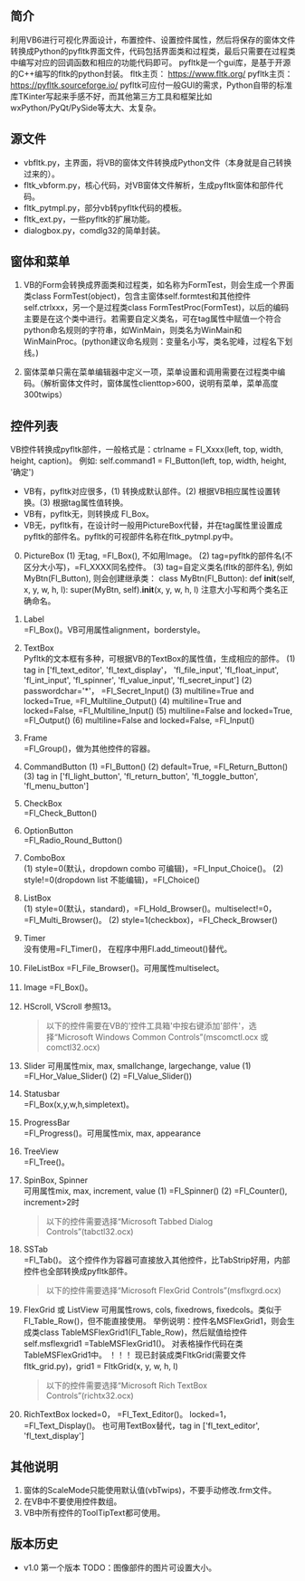 ## 简介
利用VB6进行可视化界面设计，布置控件、设置控件属性，然后将保存的窗体文件转换成Python的pyfltk界面文件，代码包括界面类和过程类，最后只需要在过程类中编写对应的回调函数和相应的功能代码即可。
pyfltk是一个gui库，是基于开源的C++编写的fltk的python封装。
fltk主页： https://www.fltk.org/
pyfltk主页： https://pyfltk.sourceforge.io/
pyfltk可应付一般GUI的需求，Python自带的标准库TKinter写起来手感不好，而其他第三方工具和框架比如wxPython/PyQt/PySide等太大、太复杂。

## 源文件
* vbfltk.py，主界面，将VB的窗体文件转换成Python文件（本身就是自己转换过来的）。
* fltk_vbform.py，核心代码，对VB窗体文件解析，生成pyfltk窗体和部件代码。
* fltk_pytmpl.py，部分vb转pyfltk代码的模板。
* fltk_ext.py，一些pyfltk的扩展功能。
* dialogbox.py，comdlg32的简单封装。

## 窗体和菜单
1. VB的Form会转换成界面类和过程类，如名称为FormTest，则会生成一个界面类class FormTest(object)，包含主窗体self.formtest和其他控件self.ctrlxxx，另一个是过程类class FormTestProc(FormTest)，以后的编码主要是在这个类中进行。若需要自定义类名，可在tag属性中赋值一个符合python命名规则的字符串，如WinMain，则类名为WinMain和WinMainProc。(python建议命名规则：变量名小写，类名驼峰，过程名下划线。)

2. 窗体菜单只需在菜单编辑器中定义一项，菜单设置和调用需要在过程类中编码。（解析窗体文件时，窗体属性clienttop>600，说明有菜单，菜单高度300twips）


## 控件列表
VB控件转换成pyfltk部件，一般格式是：ctrlname = Fl_Xxxx(left, top, width, height, caption)。
例如: self.command1 = Fl_Button(left, top, width, height, '确定')
* VB有，pyfltk对应很多，(1) 转换成默认部件。(2) 根据VB相应属性设置转换。(3) 根据tag属性值转换。
* VB有，pyfltk无，则转换成 Fl_Box。
* VB无，pyfltk有，在设计时一般用PictureBox代替，并在tag属性里设置成pyfltk的部件名。pyfltk的可视部件名称在fltk_pytmpl.py中。


0. PictureBox
	(1) 无tag, =Fl_Box(), 不如用Image。
	(2) tag=pyfltk的部件名(不区分大小写)，=Fl_XXXX同名控件。
	(3) tag=自定义类名(fltk的部件名), 例如MyBtn(Fl_Button), 则会创建继承类：
		class MyBtn(Fl_Button):
			def __init__(self, x, y, w, h, l):
				super(MyBtn, self).__init__(x, y, w, h, l)
        注意大小写和两个类名正确命名。

1. Label    
    =Fl_Box()。VB可用属性alignment，borderstyle。
2. TextBox    
    Pyfltk的文本框有多种，可根据VB的TextBox的属性值，生成相应的部件。
    (1) tag in ['fl_text_editor', 'fl_text_display'， 'fl_file_input', 'fl_float_input', 'fl_int_input', 'fl_spinner', 'fl_value_input', 'fl_secret_input']
    (2) passwordchar='*'， =Fl_Secret_Input()
    (3) multiline=True and locked=True, =Fl_Multiline_Output()
    (4) multiline=True and locked=False, =Fl_Multiline_Input()
    (5) multiline=False and locked=True, =Fl_Output()
    (6) multiline=False and locked=False, =Fl_Input()
3. Frame    
    =Fl_Group()，做为其他控件的容器。
4. CommandButton
	(1) =Fl_Button()
	(2) default=True, =Fl_Return_Button()
	(3) tag in ['fl_light_button', 'fl_return_button', 'fl_toggle_button', 'fl_menu_button'] 
5. CheckBox    
    =Fl_Check_Button()
6. OptionButton    
    =Fl_Radio_Round_Button()
7. ComboBox    
	(1) style=0(默认，dropdown combo 可编辑)，=Fl_Input_Choice()。
	(2) style!=0(dropdown list 不能编辑)，=Fl_Choice()
8. ListBox    
	(1) style=0(默认，standard)，=Fl_Hold_Browser()。multiselect!=0，=Fl_Multi_Browser()。
	(2) style=1(checkbox)，=Fl_Check_Browser()
9. Timer    
    没有使用=Fl_Timer()， 在程序中用Fl.add_timeout()替代。
10. FileListBox
	=Fl_File_Browser()。可用属性multiselect。
11. Image
    =Fl_Box()。
12. HScroll, VScroll
	参照13。
    
	>以下的控件需要在VB的'控件工具箱'中按右键添加'部件'，选择“Microsoft Windows Common Controls”(mscomctl.ocx 或 comctl32.ocx) 

13. Slider
	可用属性mix, max, smallchange, largechange, value
	(1) =Fl_Hor_Value_Slider()
	(2) =Fl_Value_Slider())
14. Statusbar    
    =Fl_Box(x,y,w,h,simpletext)。
15. ProgressBar    
    =Fl_Progress()。可用属性mix, max, appearance
16. TreeView    
    =Fl_Tree()。
17. SpinBox, Spinner    
	可用属性mix, max, increment, value
    (1) =Fl_Spinner()
	(2) =Fl_Counter(),  increment>2时

	>以下的控件需要选择“Microsoft Tabbed Dialog Controls”(tabctl32.ocx)
	
18. SSTab    
    =Fl_Tab()。
    这个控件作为容器可直接放入其他控件，比TabStrip好用，内部控件也全部转换成pyfltk部件。
    
	>以下的控件需要选择“Microsoft FlexGrid Controls”(msflxgrd.ocx)
	
19. FlexGrid 或 ListView
	可用属性rows, cols, fixedrows, fixedcols。类似于Fl_Table_Row()，但不能直接使用。
	举例说明：控件名MSFlexGrid1，则会生成类class TableMSFlexGrid1(Fl_Table_Row)，然后赋值给控件self.msflexgrid1 =TableMSFlexGrid1()。
	对表格操作代码在类TableMSFlexGrid1中。
	！！！ 现已封装成类FltkGrid(需要文件fltk_grid.py)，grid1 = FltkGrid(x, y, w, h, l)

	>以下的控件需要选择“Microsoft Rich TextBox Controls”(richtx32.ocx)
	
20. RichTextBox 
	locked=0， =Fl_Text_Editor()。
	locked=1， =Fl_Text_Display()。
    也可用TextBox替代，tag in ['fl_text_editor', 'fl_text_display']

## 其他说明
1. 窗体的ScaleMode只能使用默认值(vbTwips)，不要手动修改.frm文件。
2. 在VB中不要使用控件数组。
3. VB中所有控件的ToolTipText都可使用。

## 版本历史
*  v1.0 第一个版本
    TODO：图像部件的图片可设置大小。

  